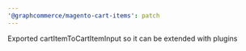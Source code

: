 ```yaml
---
'@graphcommerce/magento-cart-items': patch
---
```


Exported cartItemToCartItemInput so it can be extended with plugins
